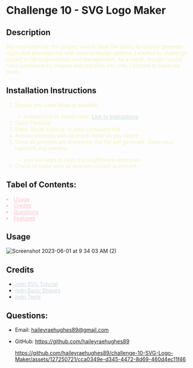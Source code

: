 # Challenge 10 - SVG Logo Maker

## Description

  <span style="color:#F4F1BB">
  My motivation for this project was to have the ability to quickly generate logos that provided me with several design options. I wanted to challenge myself in file origanization and management. As a result, though I could have combined my shapes and text files into one, I elected to seperate them. 
  </span>
  
  ## Installation Instructions
  
  <span style="color:#F4F1BB">
  <ol>
  <li>Ensure you have Node.js installed</li>
    <ul>
    <li>Instructions to install node: 
    <a href="https://docs.npmjs.com/downloading-and-installing-node-js-and-npm" style="color: #CCDCE2">Link to Instructions</a></li>
    </ul>
  <li>Open Terminal</li>
  <li>Enter 'Node index.js' in your command line</li>
  <li>Answer prompts with as much detail as you desire.</li>
  <li>Once all prompts are answered, the file will generate. Open your logoSVG.svg preview</li>
      <ul>
          <li>you will need to have the SvgPreview extension</li>
      </ul>
  <li>Check to make sure all desired content is present</li>
  </ol>
  </span>
  
## Tabel of Contents:
<div style="color:pink">
<li>
<a href="#usage" style="color:pink">Usage</a>
</li>
<li>
<a href="#credits" style="color:pink">Credits</a>
</li>
<li>
<a href="#questions" style="color:pink">Questions</a>
</li>
<li>
<a href="#features" style="color:pink">Features</a>
</li>
</div>

## Usage
![Screenshot 2023-06-01 at 9 34 03 AM (2)](https://github.com/haileyraehughes89/challenge-10-SVG-Logo-Maker/assets/127250721/cda7814f-9f52-45c4-8154-ba87fd53e459)

## Credits

  <ul>
  <li>
  <a href="https://developer.mozilla.org/en-US/docs/Web/SVG/Tutorial"  style="color: #CCDCE2">mdn SVG Tutorial</a>
  </li>
     <li>
  <a href="https://developer.mozilla.org/en-US/docs/Web/SVG/Tutorial/Basic_Shapes"  style="color: #CCDCE2">mdn Basic Shapes</a>
  </li>
  <li>
  <a href="https://developer.mozilla.org/en-US/docs/Web/SVG/Tutorial/Texts"  style="color: #CCDCE2">mdn Texts</a>
  </li>
  </ul>

## Questions:

- Email:
  <a id="#questions" href="https://www.google.com/" style="color: #E85F5C">haileyraehughes89@gmail.com</a>

- GitHub:
  <a href="https://www.google.com/" style="color: #E85F5C">https://github.com/haileyraehughes89</a>
  
  https://github.com/haileyraehughes89/challenge-10-SVG-Logo-Maker/assets/127250721/cca0349e-d345-4472-8d69-460d4ec11f46
